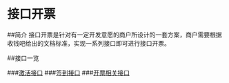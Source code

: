 # 接口开票
##简介
接口开票是针对有一定开发意愿的商户所设计的一套方案，商户需要根据收钱吧给出的文档标准，实现一系列接口即可进行接口开票。

##接口一览

###[激活接口](api/interface/activate.md)
###[签到接口](api/interface/checkin.md)
###[开票相关接口](api/interface/invoice_output.md)
